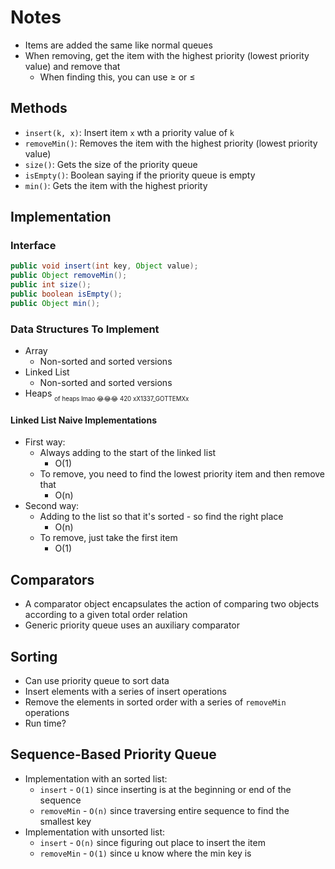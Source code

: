 # Notes

- Items are added the same like normal queues
- When removing, get the item with the highest priority (lowest priority value) and remove that
  - When finding this, you can use ≥ or ≤

## Methods

- `insert(k, x)`: Insert item `x` wth a priority value of `k`
- `removeMin()`: Removes the item with the highest priority (lowest priority value)
- `size()`: Gets the size of the priority queue
- `isEmpty()`: Boolean saying if the priority queue is empty
- `min()`: Gets the item with the highest priority

## Implementation

### Interface

```java
public void insert(int key, Object value);
public Object removeMin();
public int size();
public boolean isEmpty();
public Object min();
```

### Data Structures To Implement

- Array
  - Non-sorted and sorted versions
- Linked List
  - Non-sorted and sorted versions
- Heaps <sub><sub>of heaps lmao 😂😂😂 420 xX1337_GOTTEMXx</sub></sub>

#### Linked List Naive Implementations

- First way:
  - Always adding to the start of the linked list
    - O(1)
  - To remove, you need to find the lowest priority item and then remove that
    - O(n)
- Second way:
  - Adding to the list so that it's sorted - so find the right place
    - O(n)
  - To remove, just take the first item
    - O(1)

## Comparators

- A comparator object encapsulates the action of comparing two objects according to a given total order relation
- Generic priority queue uses an auxiliary comparator

## Sorting

- Can use priority queue to sort data
- Insert elements with a series of insert operations
- Remove the elements in sorted order with a series of `removeMin` operations
- Run time?

## Sequence-Based Priority Queue

- Implementation with an sorted list:
  - `insert` - `O(1)` since inserting is at the beginning or end of the sequence
  - `removeMin` - `O(n)` since traversing entire sequence to find the smallest key
- Implementation with unsorted list:
  - `insert` - `O(n)` since figuring out place to insert the item
  - `removeMin` - `O(1)` since u know where the min key is
